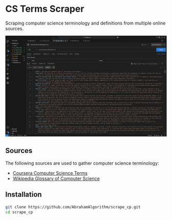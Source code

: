 # CS Terms Scraper

Scraping computer science terminology and definitions from multiple online sources.

![CS Terms Scraper](./Screenshot%202025-01-14%20at%2011.06.50.png)

## Sources

The following sources are used to gather computer science terminology:

- [Coursera Computer Science Terms](https://www.coursera.org/collections/computer-science-terms)
- [Wikipedia Glossary of Computer Science](https://en.wikipedia.org/wiki/Glossary_of_computer_science)

## Installation

```bash
git clone https://github.com/AbrahamAlgorithm/scrape_cp.git
cd scrape_cp
